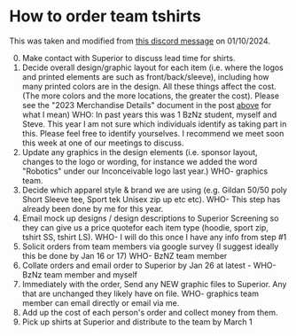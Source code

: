 # How to order team tshirts

This was taken and modified from [this discord message](https://discord.com/channels/658767612200615939/1184319920666837022/1194136512233754664) on 01/10/2024.

0. Make contact with Superior to discuss lead time for shirts.
1. Decide overall design/graphic layout for each item (i.e. where the logos and printed elements are such as front/back/sleeve), including how many printed colors are in the design. All these things affect the cost. (The more colors and the more locations, the greater the cost). Please see the "2023 Merchandise Details" document in the post [above](https://discord.com/channels/658767612200615939/1184319920666837022/1192867156744994889) for what I mean)  WHO:  In past years this was 1 BzNz student, myself and Steve. This year I am not sure which individuals identify as taking part in this. Please feel free to identify yourselves. I recommend we meet soon this week at one of our meetings to discuss.
2. Update any graphics in the design elements (i.e. sponsor layout, changes to the logo or wording, for instance we added the word "Robotics" under our Inconceivable logo last year.) WHO- graphics team.
3. Decide which apparel style & brand we are using (e.g. Gildan 50/50 poly Short Sleeve tee, Sport tek Unisex zip up etc etc). WHO- This step has already been done by me for this year.
4. Email mock up designs / design descriptions to Superior Screening so they can give us a price quotefor each item type (hoodie, sport zip, tshirt SS, tshirt LS). WHO- I will do this once I have any info from step #1
5. Solicit orders from team members via google survey (I suggest ideally this be done by Jan 16 or 17)   WHO- BzNZ team member
6. Collate orders and email order to Superior by Jan 26 at latest - WHO- BzNz team member and myself
7. Immediately with the order, Send any NEW graphic files to Superior. Any that are unchanged they likely have on file.  WHO- graphics team member can email directly or email via me.
8. Add up the cost of each person's order and collect money from them.
9. Pick up shirts at Superior and distribute to the team by March 1
